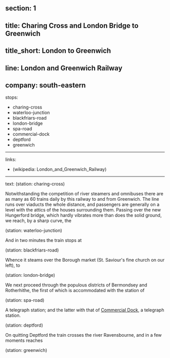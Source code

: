﻿section: 1
----
title: Charing Cross and London Bridge to Greenwich
----
title_short: London to Greenwich
----
line: London and Greenwich Railway
----
company: south-eastern
----
stops:
- charing-cross
- waterloo-junction
- blackfriars-road
- london-bridge
- spa-road
- commercial-dock
- deptford
- greenwich
----
links:
- (wikipedia: London_and_Greenwich_Railway)
----
text: (station: charing-cross)

Notwithstanding the competition of river steamers and omnibuses there are as many as 60 trains daily by this railway to and from Greenwich. The line runs over viaducts the whole distance, and passengers are generally on a level with the attics of the houses surrounding them. Passing over the new Hungerford bridge, which hardly vibrates more than does the solid ground, we reach, by a sharp curve, the

(station: waterloo-junction)

And in two minutes the train stops at

(station: blackfriars-road)

Whence it steams over the Borough market (St. Saviour's fine church on our left), to

(station: london-bridge)

We next proceed through the populous districts of Bermondsey and Rotherhithe, the first of which is accommodated with the station of

(station: spa-road)

A telegraph station; and the latter with that of [Commercial Dock](/stations/commercial-dock), a telegraph station.

(station: deptford)

On quitting Deptford the train crosses the river Ravensbourne, and in a few moments reaches

(station: greenwich)
